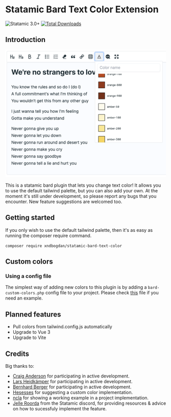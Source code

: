 
# Statamic Bard Text Color Extension

![Statamic 3.0+](https://img.shields.io/badge/Statamic-3.0+-FF269E?style=for-the-badge&link=https://statamic.com)
[![Total Downloads](https://img.shields.io/packagist/dt/xndbogdan/statamic-bard-text-color.svg)](https://packagist.org/packages/xndbogdan/statamic-bard-text-color)

## Introduction

![alt text](https://github.com/xndbogdan/statamic-bard-text-color/raw/main/preview_v5.0.1.png  "Preview")

This is a statamic bard plugin that lets you change text color!
It allows you to use the default tailwind palette, but you can also add your own.
At the moment it's still under development, so please report any bugs that you encounter.
New feature suggestions are welcomed too.

## Getting started

If you only wish to use the default tailwind palette, then it's as easy as running the composer require command.

` composer require xndbogdan/statamic-bard-text-color `

## Custom colors

### Using a config file
The simplest way of adding new colors to this plugin is by adding a  `bard-custom-colors.php`  config file to your project.
Please check [this](https://github.com/xndbogdan/statamic-bard-text-color/blob/main/config/bard-custom-colors.php) file if you need an example.

## Planned features

- Pull colors from tailwind.config.js automatically
- Upgrade to Vue 3
- Upgrade to Vite

## Credits

Big thanks to:
- [Craig Anderson](https://github.com/intrepidws) for participating in active development.
- [Lars Heidkämper](https://github.com/heidkaemper) for participating in active development.
- [Bernhard Berger](https://github.com/bernhardberger) for participating in active development.
- [Hesesses](https://github.com/Hesesses) for suggesting a custom color implementation.
- [ncla](https://github.com/ncla) for showing a working example in a project implementation.
- [Jelle Roorda](https://github.com/jelleroorda) from the Statamic discord, for providing resources & advice on how to sucessfuly implement the feature.
